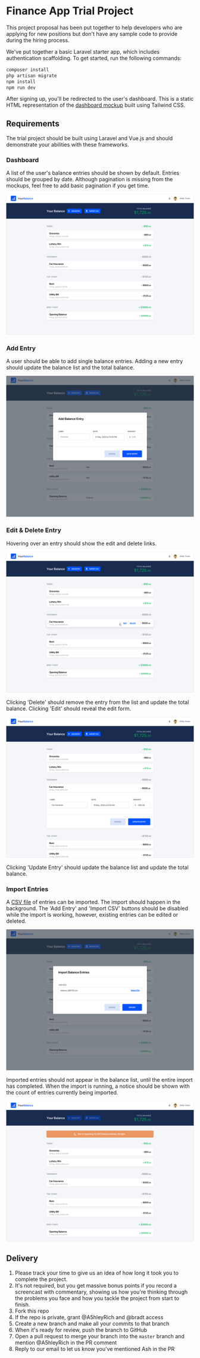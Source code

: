 # Finance App Trial Project

This project proposal has been put together to help developers who are applying for new positions but don't have any sample code to provide during the hiring process.

We've put together a basic Laravel starter app, which includes authentication scaffolding. To get started, run the following commands:

```
composer install
php artisan migrate
npm install
npm run dev
```

After signing up, you'll be redirected to the user's dashboard. This is a static HTML representation of the [dashboard mockup](#dashboard) built using Tailwind CSS.

## Requirements

The trial project should be built using Laravel and Vue.js and should demonstrate your abilities with these frameworks.

### Dashboard

A list of the user's balance entries should be shown by default. Entries should be grouped by date. Although pagination is missing from the mockups, feel free to add basic pagination if you get time.

![](mockups/yourbalance-1-default@2x.png)

### Add Entry

A user should be able to add single balance entries. Adding a new entry should update the balance list and the total balance.

![](mockups/yourbalance-2-add-item-modal@2x.png)

### Edit & Delete Entry

Hovering over an entry should show the edit and delete links.

![](mockups/yourbalance-3-rollover-actions@2x.png)

Clicking 'Delete' should remove the entry from the list and update the total balance. Clicking 'Edit' should reveal the edit form.

![](mockups/yourbalance-4-edit-item@2x.png)

Clicking 'Update Entry' should update the balance list and update the total balance.

### Import Entries

A [CSV file](data/5000-balance-entries.csv) of entries can be imported. The import should happen in the background. The 'Add Entry' and 'Import CSV' buttons should be disabled while the import is working, however, existing entries can be edited or deleted.

![](mockups/yourbalance-6-import-csv-file-selected@2x.png)

Imported entries should not appear in the balance list, until the entire import has completed. When the import is running, a notice should be shown with the count of entries currently being imported.

![](mockups/yourbalance-7-csv-uploading@2x.png)

## Delivery

1. Please track your time to give us an idea of how long it took you to complete the project.
1. It's not required, but you get massive bonus points if you record a screencast with commentary, showing us how you're thinking through the problems you face and how you tackle the project from start to finish.
1. Fork this repo
1. If the repo is private, grant @A5hleyRich and @bradt access
1. Create a new branch and make all your commits to that branch
1. When it's ready for review, push the branch to GitHub
1. Open a pull request to merge your branch into the `master` branch and mention @A5hleyRich in the PR comment
1. Reply to our email to let us know you've mentioned Ash in the PR
